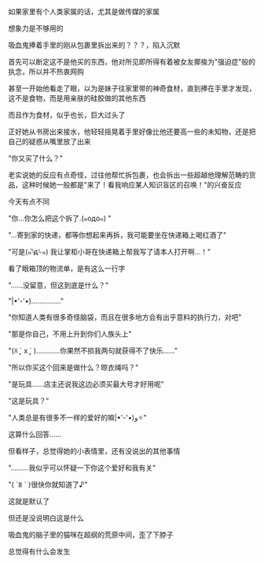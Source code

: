 如果家里有个人类家属的话，尤其是做传媒的家属

想象力是不够用的

吸血鬼捧着手里的刚从包裹里拆出来的？？？，陷入沉默

首先可以断定这不是他买的东西，他对所见即所得有着被女友揶揄为"强迫症"般的执念，所以并不热衷网购

甚至一开始他看走了眼，以为是妹子往家里带的神奇食材，直到捧在手里才发现，这不是食物，而是用亲肤的硅胶做的其他东西

而且作为食材，似乎也长，巨大过头了

正好她从书房出来接水，他轻轻摇晃着手里好像比他还要高一些的未知物，还是把自己的疑惑从嘴里放了出来

"你又买了什么？"

老实说她的反应有点奇怪，过往他帮忙拆包裹，也会拆出一些超越他理解范畴的货品，这种时候她一般都是"来了！看我响应某人知识盲区的召唤！"的兴奋反应

今天有点不同

"你…你怎么把这个拆了.(๑oдo๑) "

"…寄到家的快递，都等你想起来再拆，我可能要坐在快递箱上喝红酒了"

"可是(๑⁼̴̀д⁼̴ ๑) 我让掌柜小哥在快递箱上帮我写了请本人打开啊…！"

看了眼箱顶的物流单，是有这么一行字

"……没留意，但这到底是什么？"

"‎|•'-'•)……………"

"你知道人类有很多奇怪脑袋，而且在很多地方会有出乎意料的执行力，对吧"

"那是你自己，不用上升到你们人族头上"

"(ꐦ ´͈  x  `͈ )…………你果然不损我两句就获得不了快乐……"

"所以你买这个回来是做什么？晾衣绳吗？"

"是玩具……店主还说我这边必须买最大号才好用呢"

"这是玩具？"

"人类总是有很多不一样的爱好的嘛‎|•'-'•)و✧"

这算什么回答……

但看样子，总觉得她的小表情里，还有没说出的其他事情

"………我似乎可以怀疑一下你这个爱好和我有关"

"( ´ꁖ ` )很快你就知道了♪"

这就是默认了

但还是没说明白这是什么

吸血鬼的脑子里的猫咪在超纲的荒原中间，歪了下脖子

总觉得有什么会发生